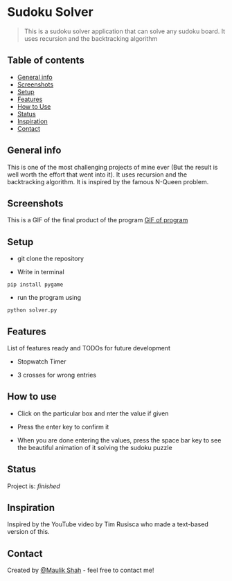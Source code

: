 # Sudoku Solver

> This is a sudoku solver application that can solve any sudoku board. It uses recursion and the backtracking algorithm

## Table of contents

* [General info](#general-info)
* [Screenshots](#screenshots)
* [Setup](#setup)
* [Features](#features)
* [How to Use](#how-to-use)
* [Status](#status)
* [Inspiration](#inspiration)
* [Contact](#contact)

## General info

This is one of the most challenging projects of mine ever (But the result is well worth the effort that went into it). It uses recursion and the backtracking algorithm. It is inspired by the famous N-Queen problem.

## Screenshots

This is a GIF of the final product of the program
[GIF of program](./video/Sudoku-Solver-Demo.GIF)

## Setup

* git clone the repository

* Write in terminal

```
pip install pygame
```

* run the program using

```
python solver.py
```

## Features

List of features ready and TODOs for future development

* Stopwatch Timer

* 3 crosses for wrong entries

## How to use

* Click on the particular box and nter the value if given

* Press the enter key to confirm it

* When you are done entering the values, press the space bar key to see the beautiful animation of it solving the sudoku puzzle

## Status

Project is:  *finished*

## Inspiration

Inspired by the YouTube video by Tim Rusisca who made a text-based version of this.

## Contact

Created by [@Maulik Shah](https://www.github.com/IAmMaulik) - feel free to contact me!
